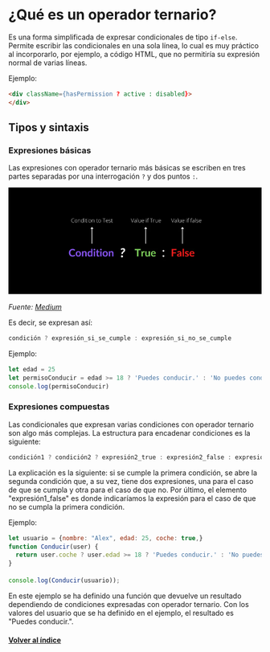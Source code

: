 # ¿Qué es un operador ternario?

Es una forma simplificada de expresar condicionales de tipo `if-else`. Permite escribir las condicionales en una sola línea, lo cual es muy práctico al incorporarlo, por ejemplo, a código HTML, que no permitiría su expresión normal de varias líneas.

Ejemplo:

```html
<div className={hasPermission ? active : disabled}>
</div>
```


## Tipos y sintaxis

### Expresiones básicas
Las expresiones con operador ternario más básicas se escriben en tres partes separadas por una interrogación `?` y dos puntos `:`.

![alt text](image-1.png)

*Fuente: [Medium](https://sushantsy.medium.com/mastering-ternary-operators-in-javascript-a-comprehensive-guide-with-interactive-examples-5eab30fca1d0)*

Es decir, se expresan así:

```JavaScript
condición ? expresión_si_se_cumple : expresión_si_no_se_cumple
```

Ejemplo:

```JavaScript
let edad = 25
let permisoConducir = edad >= 18 ? 'Puedes conducir.' : 'No puedes conducir.' // Esta es la expresión con operador ternario
console.log(permisoConducir)
```

### Expresiones compuestas

Las condicionales que expresan varias condiciones con operador ternario son algo más complejas. La estructura para encadenar condiciones es la siguiente:

```JavaScript
condición1 ? condición2 ? expresión2_true : expresión2_false : expresión1_false
```
La explicación es la siguiente: si se cumple la primera condición, se abre la segunda condición que, a su vez, tiene dos expresiones, una para el caso de que se cumpla y otra para el caso de que no. Por último, el elemento "expresión1_false" es donde indicaríamos la expresión para el caso de que no se cumpla la primera condición.

Ejemplo:

```JavaScript
let usuario = {nombre: "Alex", edad: 25, coche: true,}
function Conducir(user) {
  return user.coche ? user.edad >= 18 ? 'Puedes conducir.' : 'No puedes conducir.' : 'Sin coche no puedes conducir';
}

console.log(Conducir(usuario));
```

En este ejemplo se ha definido una función que devuelve un resultado dependiendo de condiciones expresadas con operador ternario. Con los valores del usuario que se ha definido en el ejemplo, el resultado es "Puedes conducir.".

#### [Volver al índice](0.%20Checkpoint_7.md)